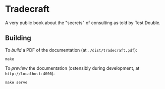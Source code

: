 # Tradecraft

A very public book about the "secrets" of consulting as told by Test Double.

## Building

To _build_ a PDF of the documentation (at `./dist/tradecraft.pdf`):

```
make
```

To _preview_ the documentation (ostensibly during development, at `http://localhost:4000`):

```
make serve
```
